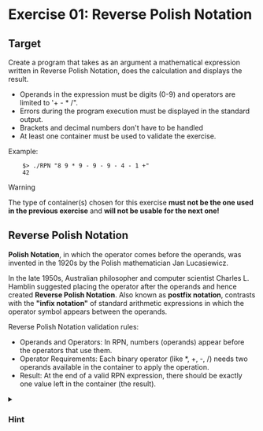 # Exercise 01: Reverse Polish Notation

## Target

Create a program that takes as an argument a mathematical expression written in Reverse Polish Notation, does the calculation and displays the result. 
- Operands in the expression must be digits (0-9) and operators are limited to '+ - * /". 
- Errors during the program execution must be displayed in the standard output.
- Brackets and decimal numbers don't have to be handled
- At least one container must be used to validate the exercise.

Example:
```
	$> ./RPN "8 9 * 9 - 9 - 9 - 4 - 1 +"
	42
```

> [!WARNING]
> The type of container(s) chosen for this exercise **must not be the one used in the previous exercise** and **will not be usable for the next one!**

## Reverse Polish Notation

**Polish Notation**, in which the operator comes before the operands, was invented in the 1920s by the Polish mathematician Jan Lucasiewicz.

In the late 1950s, Australian philosopher and computer scientist Charles L. Hamblin suggested placing the operator after the operands and hence created **Reverse Polish Notation**. Also known as **postfix notation**, contrasts with the **"infix notation"** of standard arithmetic expressions in which the operator symbol appears between the operands.

Reverse Polish Notation validation rules:

- Operands and Operators: In RPN, numbers (operands) appear before the operators that use them.
- Operator Requirements: Each binary operator (like *, +, -, /) needs two operands available in the container to apply the operation.
- Result: At the end of a valid RPN expression, there should be exactly one value left in the container (the result).

<details>
<summary><h3> Hint </h3></summary>

The RPN calculation relies heavily on a stack-like behavior (LIFO – last in, first out), where operands are pushed onto a container, and two operands are popped for each operator encountered.

RPN can be conveniently evaluated using a stack structure. Reading the expression from left to right, the following operations are performed:

1. If a value appears next in the expression, **push** this value on to the stack.

2. If an operator appears next, **pop** two items from the top of the stack and **push** the result of the operation on to the stack.

</details>